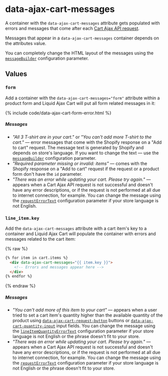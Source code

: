 # data-ajax-cart-messages

A container with the `data-ajax-cart-messages` attribute gets populated with errors and messages that come after each [Cart Ajax API request](/reference/requests/).

Messages that appear in a `data-ajax-cart-messages` container depends on the attributes value.

You can completely change the HTML layout of the messages using the [`messageBuilder`](/reference/messageBuilder/) configuration parameter.

## Values

### `form`

Add a container with the `data-ajax-cart-messages="form"` attribute within a product form and Liquid Ajax Cart will put all form related messages in it:

{% include code/data-ajax-cart-form-error.html %}

##### Messages
* *"All 3 T-shirt are in your cart."* or *"You can't add more T-shirt to the cart."* — error messages that come with the Shopify response on a "Add to cart" request. The message text is generated by Shopify and depends on store's language. If you want to change the text — use the [`messageBuilder`](/reference/messageBuilder/) configuration parameter.
* *"Required parameter missing or invalid: items"* — comes with the Shopify response on a "Add to cart" request if the request or a product form don't have the `id` parameter.
* *"There was an error while updating your cart. Please try again."* — appears when a Cart Ajax API request is not successful and doesn't have any error descriptions, or if the request is not performed at all due to internet connection, for example. You can change the message using the [`requestErrorText`](/reference/requestErrorText/) configuration parameter if your store language is not English.

### `line_item.key`

Add the `data-ajax-cart-messages` attribute with a cart item's key to a container and Liquid Ajax Cart will populate the container with errors and messages related to the cart item:

{% raw %}
```html
{% for item in cart.items %}
  <div data-ajax-cart-messages="{{ item.key }}">
  	<!-- Errors and messages appear here --> 
  </div>
{% endfor %}
```
{% endraw %}

##### Messages
* *"You can't add more of this item to your cart"* — appears when a user tried to set a cart item's quantity higher than the available quantity of the product using [`data-ajax-cart-request-button`](/reference/data-ajax-cart-request-button/) buttons or [`data-ajax-cart-quantity-input`](/reference/data-ajax-cart-quantity-input/) input fields. You can change the message using the [`lineItemQuantityErrorText`](/reference/lineItemQuantityErrorText/) configuration parameter if your store language is not English or the phrase doesn't fit to your store.
* *"There was an error while updating your cart. Please try again."* — appears when a Cart Ajax API request is not successful and doesn't have any error descriptions, or if the request is not performed at all due to internet connection, for example. You can change the message using the [`requestErrorText`](/reference/requestErrorText/) configuration parameter if your store language is not English or the phrase doesn't fit to your store.